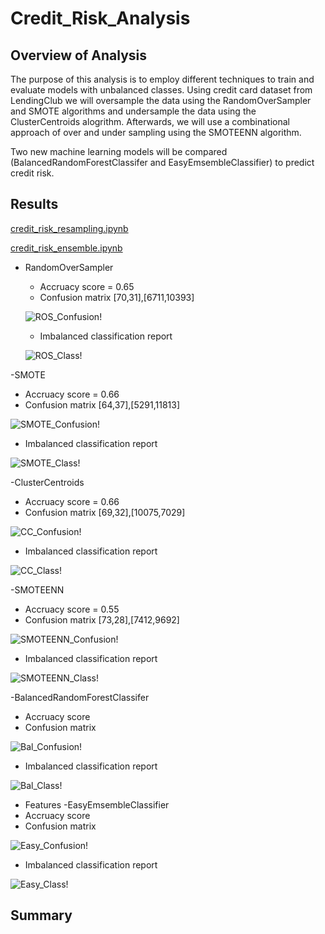 # Credit_Risk_Analysis

## Overview of Analysis

The purpose of this analysis is to employ different techniques to train and evaluate models with unbalanced classes.  Using credit card dataset from LendingClub we will oversample the data using the RandomOverSampler and SMOTE algorithms and undersample the data using the ClusterCentroids alogrithm.  Afterwards, we will use a combinational approach of over and under sampling using the SMOTEENN algorithm.

Two new machine learning models will be compared (BalancedRandomForestClassifer and EasyEmsembleClassifier) to predict credit risk.

## Results

[credit_risk_resampling.ipynb]()

[credit_risk_ensemble.ipynb]()

- RandomOverSampler
  - Accruacy score = 0.65
  - Confusion matrix [70,31],[6711,10393]
  
  ![ROS_Confusion]()!
  
  - Imbalanced classification report
  
  ![ROS_Class]()!
  
-SMOTE
  - Accruacy score = 0.66
  - Confusion matrix [64,37],[5291,11813]
  
  ![SMOTE_Confusion]()!
  
  - Imbalanced classification report
  
  ![SMOTE_Class]()!
  
-ClusterCentroids
  - Accruacy score = 0.66
  - Confusion matrix [69,32],[10075,7029]
  
  ![CC_Confusion]()!
  
  - Imbalanced classification report
  
  ![CC_Class]()!
  
-SMOTEENN
  - Accruacy score = 0.55
  - Confusion matrix [73,28],[7412,9692]
  
  ![SMOTEENN_Confusion]()!
  
  - Imbalanced classification report
  
  ![SMOTEENN_Class]()!
  
-BalancedRandomForestClassifer
  - Accruacy score
  - Confusion matrix
  
  ![Bal_Confusion]()!
  
  - Imbalanced classification report
  
  ![Bal_Class]()!
  
  - Features
-EasyEmsembleClassifier
  - Accruacy score
  - Confusion matrix
  
  ![Easy_Confusion]()!
  
  - Imbalanced classification report
  
  ![Easy_Class]()!
  

## Summary
